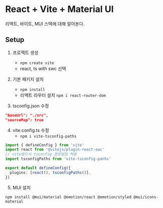 # React + Vite + Material UI
리액트, 바이트, MUI 스택에 대해 알아본다.


## Setup
1. 프로젝트 생성
    - `npm create vite`
    - react, ts with swc 선택
2. 기본 패키지 설치
    - `npm install`
    - 리액트 라우터 설치 `npm i react-router-dom`

3. tsconfig.json 수정
```json 
"baseUrl": "./src",
"sourceMap": true
```

4. vite.config.ts 수정
    - `npm i vite-tsconfig-paths`
```ts
import { defineConfig } from 'vite'
import react from '@vitejs/plugin-react-swc'
// vite빌드시 tsconfig 경로설정 적용
import tsconfigPaths from 'vite-tsconfig-paths'

export default defineConfig({
  plugins: [react(), tsconfigPaths()],
})
```

5. MUI 설치
```
npm install @mui/material @emotion/react @emotion/styled @mui/icons-material
```
